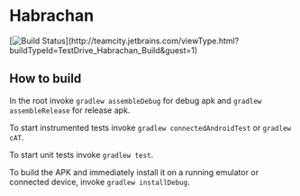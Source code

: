 # Habrachan

[![Build Status](http://teamcity.jetbrains.com/app/rest/builds/buildType:(id:TestDrive_Habrachan_Build)/statusIcon)](http://teamcity.jetbrains.com/viewType.html?buildTypeId=TestDrive_Habrachan_Build&guest=1)

## How to build

In the root invoke `gradlew assembleDebug` for debug apk and `gradlew assembleRelease` for release apk.

To start instrumented tests invoke  `gradlew connectedAndroidTest` or `gradlew cAT`.

To start unit tests invoke `gradlew test`.

To build the APK and immediately install it on a running emulator or connected device, invoke `gradlew installDebug`.
